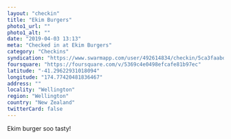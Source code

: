 ```yaml
---
layout: "checkin"
title: "Ekim Burgers"
photo1_url: ""
photo1_alt: ""
date: "2019-04-03 13:13"
meta: "Checked in at Ekim Burgers"
category: "Checkins"
syndication: "https://www.swarmapp.com/user/492614834/checkin/5ca3faabd3cce8002c9804a5"
foursquare: "https://foursquare.com/v/5369c4e0498efcafe81b97ec"
latitude: "-41.29622931018094"
longitude: "174.77420481836467"
address: ""
locality: "Wellington"
region: "Wellington"
country: "New Zealand"
twitterCard: false
---
```

Ekim burger soo tasty!

